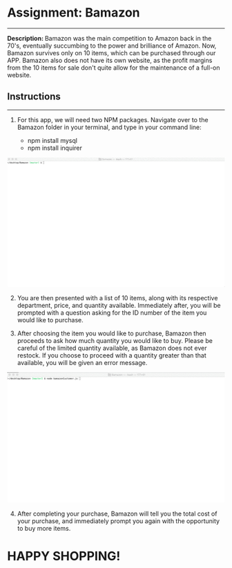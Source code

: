 # Assignment: Bamazon
<hr>
<strong>Description: </strong> Bamazon was the main competition to Amazon back in the 70's, eventually succumbing to the power and brilliance of Amazon. Now, Bamazon survives only on 10 items, which can be purchased through our APP. Bamazon also does not have its own website, as the profit margins from the 10 items for sale don't quite allow for the maintenance of a full-on website.

## Instructions
<hr>

1. For this app, we will need two NPM packages. Navigate over to the Bamazon folder in your terminal, and type in your command line:

    * npm install mysql
    * npm install inquirer

![GIF](/install.gif)

2. You are then presented with a list of 10 items, along with its respective department, price, and quantity available. Immediately after, you will be prompted with a question asking for the ID number of the item you would like to purchase.

3. After choosing the item you would like to purchase, Bamazon then proceeds to ask how much quantity you would like to buy. Please be careful of the limited quantity available, as Bamazon does not ever restock. If you choose to proceed with a quantity greater than that available, you will be given an error message.

![GIF](/demo.gif)

4. After completing your purchase, Bamazon will tell you the total cost of your purchase, and immediately prompt you again with the opportunity to buy more items.

# HAPPY SHOPPING!

